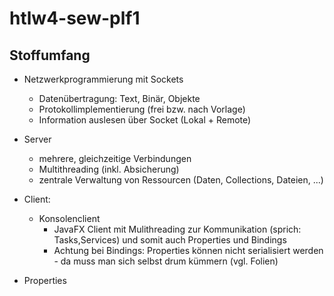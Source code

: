 # htlw4-sew-plf1

## Stoffumfang

- Netzwerkprogrammierung mit Sockets
  - Datenübertragung: Text, Binär, Objekte
  - Protokollimplementierung (frei bzw. nach Vorlage)
  - Information auslesen über Socket (Lokal + Remote)

- Server
  - mehrere, gleichzeitige Verbindungen
  - Multithreading (inkl. Absicherung)
  - zentrale Verwaltung von Ressourcen (Daten, Collections, Dateien, ...)

- Client:
  - Konsolenclient
	- JavaFX Client mit Mulithreading zur Kommunikation (sprich: Tasks,Services) und somit auch Properties und Bindings
	- Achtung bei Bindings: Properties können nicht serialisiert werden - da muss man sich selbst drum kümmern (vgl. Folien)

- Properties
